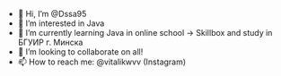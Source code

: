 - 👋 Hi, I’m @Dssa95
- 👀 I’m interested in Java
- 🌱 I’m currently learning Java in online school -> Skillbox and study in БГУИР г. Минска
- 💞️ I’m looking to collaborate on all!
- 📫 How to reach me: @vitalikwvv (Instagram)
<!---
Dssa95/Dssa95 is a ✨ special ✨ repository because its `README.md` (this file) appears on your GitHub profile.
You can click the Preview link to take a look at your changes.
--->
